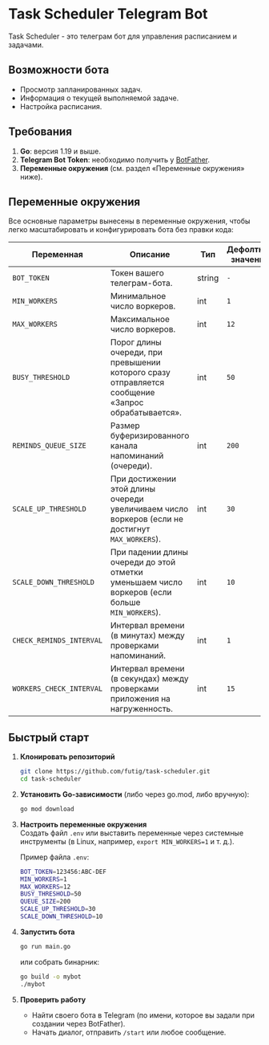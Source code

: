 # Task Scheduler Telegram Bot

Task Scheduler - это телеграм бот для управления расписанием и задачами. 

## Возможности бота

- Просмотр запланированных задач.
- Информация о текущей выполняемой задаче.
- Настройка расписания.

## Требования

1. **Go**: версия 1.19 и выше.
2. **Telegram Bot Token**: необходимо получить у [BotFather](https://t.me/BotFather).
3. **Переменные окружения** (см. раздел «Переменные окружения» ниже).

## Переменные окружения

Все основные параметры вынесены в переменные окружения, чтобы легко масштабировать и конфигурировать бота без правки кода:

| Переменная              | Описание                                                                                         | Тип   | Дефолтное значение      |
|-------------------------|--------------------------------------------------------------------------------------------------|-------|-------------|
| `BOT_TOKEN`    | Токен вашего телеграм-бота.                                                                      | string| `-`|
| `MIN_WORKERS`           | Минимальное число воркеров.                                                                      | int   | `1`         |
| `MAX_WORKERS`           | Максимальное число воркеров.                                                                     | int   | `12`        |
| `BUSY_THRESHOLD`        | Порог длины очереди, при превышении которого сразу отправляется сообщение «Запрос обрабатывается».| int   | `50`        |
| `REMINDS_QUEUE_SIZE`            | Размер буферизированного канала напоминаний (очереди).                                                 | int   | `200`       |
| `SCALE_UP_THRESHOLD`    | При достижении этой длины очереди увеличиваем число воркеров (если не достигнут `MAX_WORKERS`).   | int   | `30`        |
| `SCALE_DOWN_THRESHOLD`  | При падении длины очереди до этой отметки уменьшаем число воркеров (если больше `MIN_WORKERS`).   | int   | `10`        |
| `CHECK_REMINDS_INTERVAL`  | Интервал времени (в минутах) между проверками напоминаний.   | int   | `1`        |
| `WORKERS_CHECK_INTERVAL`  | Интервал времени (в секундах) между проверками приложения на нагруженность.   | int   | `15`        |

## Быстрый старт

1. **Клонировать репозиторий**  
   ```bash
   git clone https://github.com/futig/task-scheduler.git
   cd task-scheduler
   ```

2. **Установить Go-зависимости** (либо через go.mod, либо вручную):  
   ```bash
   go mod download
   ```

3. **Настроить переменные окружения**  
   Создать файл `.env` или выставить переменные через системные инструменты (в Linux, например, `export MIN_WORKERS=1` и т. д.).  

   Пример файла `.env`:
   ```bash
   BOT_TOKEN=123456:ABC-DEF
   MIN_WORKERS=1
   MAX_WORKERS=12
   BUSY_THRESHOLD=50
   QUEUE_SIZE=200
   SCALE_UP_THRESHOLD=30
   SCALE_DOWN_THRESHOLD=10
   ```

4. **Запустить бота**  
   ```bash
   go run main.go
   ```
   или собрать бинарник:
   ```bash
   go build -o mybot
   ./mybot
   ```

5. **Проверить работу**  
   - Найти своего бота в Telegram (по имени, которое вы задали при создании через BotFather).
   - Начать диалог, отправить `/start` или любое сообщение.  
